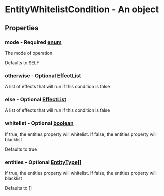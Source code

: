

# EntityWhitelistCondition - An object



## Properties



### mode - Required [enum](enum)



 The mode of operation



Defaults to SELF



### otherwise - Optional [EffectList](EffectList)



 A list of effects that will run if this condition is false



### else - Optional [EffectList](EffectList)



 A list of effects that will run if this condition is false



### whitelist - Optional [boolean](boolean)



 If true, the entities property will whitelist. If false, the entities property will blacklist



Defaults to true



### entities - Optional [EntityType[]](EntityType[])



 If true, the entities property will whitelist. If false, the entities property will blacklist



Defaults to []

